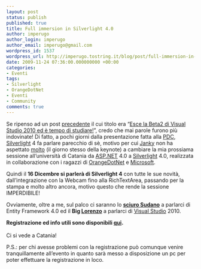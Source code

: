 ```yaml
---
layout: post
status: publish
published: true
title: Full immersion in Silverlight 4.0
author: imperugo
author_login: imperugo
author_email: imperugo@gmail.com
wordpress_id: 1537
wordpress_url: http://imperugo.tostring.it/blog/post/full-immersion-in-silverlight-4.0/
date: 2009-11-24 07:36:00.000000000 +00:00
categories:
- Eventi
tags:
- Silverlight
- OrangeDotNet
- Eventi
- Community
comments: true
---
```

<p>
	Se ripenso ad un post <a href="http://imperugo.tostring.it/blog/post/welcome-parallel-linq" target="_blank" title="Welcome Parallel Linq">precedente</a> il cui titolo era &ldquo;<a href="http://imperugo.tostring.it/blog/post/esce-la-beta2-di-visual-studio-2010-ed-and-egrave-tempo-di-studiare" target="_blank" title="Esce la Beta2 di Visual Studio 2010 ed è tempo di studiare!">Esce la Beta2 di Visual Studio 2010 ed &egrave; tempo di studiare!</a>&rdquo;, credo che mai parole furono pi&ugrave; indovinate! Di fatto, a pochi giorni dalla presentazione fatta alla <a href="http://www.microsoftpdc.com/" rel="nofollow" target="_blank" title="Microsoft PDC">PDC</a>, <a href="http://imperugo.tostring.it/categories/archive/Silverlight" target="_blank" title="Silverlight">Silverlight</a> 4 fa parlare parecchio di s&egrave;, motivo per cui <a href="http://blogs.ugidotnet.org/janky" rel="nofollow" target="_blank" title="Giancarlo Sudano">Janky</a> non ha aspettato <a href="http://blogs.ugidotnet.org/janky/archive/2009/11/19/microsoft-community-tour-a-catania-agenda-e-iscrizioni.aspx" rel="nofollow" target="_blank" title="Microsoft Community Tour a Catania, Agenda e Iscrizioni">molto</a> (il giorno stesso della keynote) a cambiare la mia prossiama sessione all&rsquo;universit&agrave; di Catania da <a href="http://imperugo.tostring.it/categories/archive/ASP.NET" target="_blank" title="ASP.NET">ASP.NET</a> 4.0 a <a href="http://imperugo.tostring.it/categories/archive/Silverlight" target="_blank" title="Silverlight">Silverlight</a> 4.0, realizzata in collaborazione con i ragazzi di <a href="http://www.orangedotnet.org/" rel="nofollow" target="_blank" title="OrangeDotNet">OrangeDotNet</a> e <a href="http://www.microsoft.com" rel="nofollow" target="_blank" title="Microsoft Corporation">Microsoft</a>.</p>
<p>
	Quindi il <strong>16 Dicembre si parler&agrave; di Silverlight 4</strong> con tutte le sue novit&agrave;, dall&rsquo;integrazione con la Webcam fino alla RichTextArea, passando per la stampa e molto altro ancora, motivo questo che rende la sessione IMPERDIBILE!</p>
<p>
	Ovviamente, oltre a me, sul palco ci saranno lo <a href="http://blogs.ugidotnet.org/janky/Default.aspx" rel="nofollow" target="_blank" title="Giancarlo Sudano"><strong>sciuro Sudano</strong></a> a parlarci di Entity Framework 4.0 ed il <strong>Big </strong><a href="http://www.geniodelmale.info/" rel="nofollow" target="_blank" title="Lorenzo Barbieri"><strong>Lorenzo</strong></a> a parlarci di <a href="http://imperugo.tostring.it/blog/search?q=Visual+Studio&amp;searchButton=Go" target="_blank" title="Search Visual Studio">Visual Studio</a> 2010.</p>
<p>
	<strong>Registrazione ed info utili sono disponibili </strong><a href="http://msevents.microsoft.com/CUI/EventDetail.aspx?EventID=1032433664&amp;Culture=it-IT" rel="nofollow" target="_blank" title="Community Tour: OrangeDotNet-Web"><strong>qui</strong></a><strong>. <br />
	</strong> <br />
	Ci si vede a Catania!</p>
<p>
	P.S.: per chi avesse problemi con la registrazione pu&ograve; comunque venire tranquillamente all&rsquo;evento in quanto sar&agrave; messo a disposizione un pc per poter effettuare la registrazione in loco.</p>
